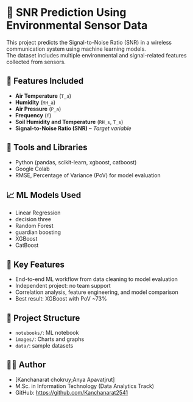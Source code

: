 # 📡 SNR Prediction Using Environmental Sensor Data

This project predicts the Signal-to-Noise Ratio (SNR) in a wireless communication system using machine learning models.  
The dataset includes multiple environmental and signal-related features collected from sensors.

## 🧾 Features Included
- **Air Temperature** (`T_a`)
- **Humidity** (`RH_a`)
- **Air Pressure** (`P_a`)
- **Frequency** (`f`)
- **Soil Humidity and Temperature** (`RH_s`, `T_s`)
- **Signal-to-Noise Ratio (SNR)** – *Target variable*

## 🔧 Tools and Libraries
- Python (pandas, scikit-learn, xgboost, catboost)
- Google Colab
- RMSE, Percentage of Variance (PoV) for model evaluation

## 📈 ML Models Used
- Linear Regression
- decision three
- Random Forest
- guardian boosting
- XGBoost
- CatBoost

## 🧠 Key Features
- End-to-end ML workflow from data cleaning to model evaluation
- Independent project: no team support
- Correlation analysis, feature engineering, and model comparison
- Best result: XGBoost with PoV ~73%

## 📝 Project Structure
- `notebooks/`: ML notebook
- `images/`: Charts and graphs
- `data/`: sample datasets

## 👩‍💻 Author
- [Kanchanarat chokruy;Anya Apavatjrut]
- M.Sc. in Information Technology (Data Analytics Track)
- GitHub: https://github.com/Kanchanarat2541
